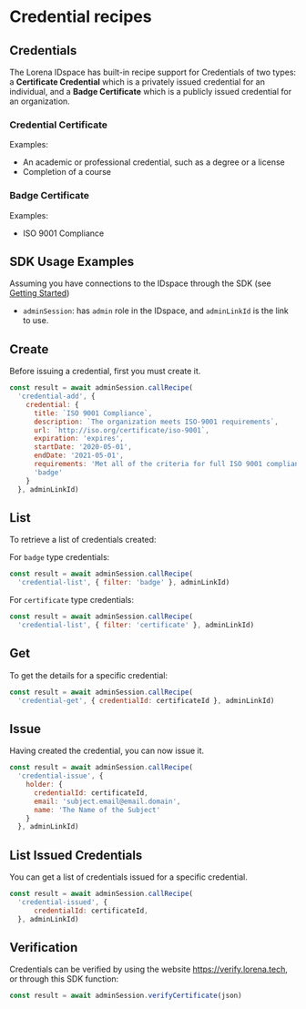 # Credential recipes

## Credentials
The Lorena IDspace has built-in recipe support for Credentials of two types: a **Certificate Credential** which is a privately issued credential for an individual, and a **Badge Certificate** which is a publicly issued credential for an organization.

### Credential Certificate
Examples:
* An academic or professional credential, such as a degree or a license
* Completion of a course

### Badge Certificate
Examples:
* ISO 9001 Compliance

## SDK Usage Examples
Assuming you have connections to the IDspace through the SDK (see [Getting Started](../3_getting_started/contact-sdk.md))
* `adminSession`: has `admin` role in the IDspace, and `adminLinkId` is the link to use.

## Create

Before issuing a credential, first you must create it.

```javascript
const result = await adminSession.callRecipe(
  'credential-add', {
    credential: {
      title: `ISO 9001 Compliance`,
      description: `The organization meets ISO-9001 requirements`,
      url: `http://iso.org/certificate/iso-9001`,
      expiration: 'expires',
      startDate: '2020-05-01',
      endDate: '2021-05-01',
      requirements: 'Met all of the criteria for full ISO 9001 compliance',
      'badge'
    }
  }, adminLinkId)
```

## List
To retrieve a list of credentials created:

For `badge` type credentials:

```javascript
const result = await adminSession.callRecipe(
  'credential-list', { filter: 'badge' }, adminLinkId)
```

For `certificate` type credentials:

```javascript
const result = await adminSession.callRecipe(
  'credential-list', { filter: 'certificate' }, adminLinkId)
```

## Get

To get the details for a specific credential:

```javascript
const result = await adminSession.callRecipe(
  'credential-get', { credentialId: certificateId }, adminLinkId)
```

## Issue

Having created the credential, you can now issue it.

```javascript
const result = await adminSession.callRecipe(
  'credential-issue', {
    holder: {
      credentialId: certificateId,
      email: 'subject.email@email.domain',
      name: 'The Name of the Subject'
    }
  }, adminLinkId)
```
## List Issued Credentials

You can get a list of credentials issued for a specific credential.

```javascript
const result = await adminSession.callRecipe(
  'credential-issued', {
      credentialId: certificateId,
  }, adminLinkId)
```

## Verification

Credentials can be verified by using the website https://verify.lorena.tech, or through this SDK function:

```javascript
const result = await adminSession.verifyCertificate(json)
```